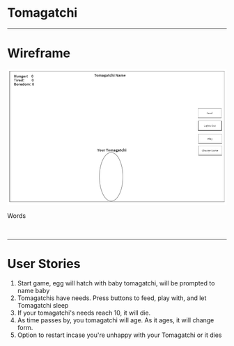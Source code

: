 # Tomagatchi

---

# Wireframe

![wireframe](/wireframe.png)

Words

<br>
<hr>

# User Stories

1. Start game, egg will hatch with baby tomagatchi, will be prompted to name baby
2. Tomagatchis have needs. Press buttons to feed, play with, and let Tomagatchi sleep
3. If your tomagatchi's needs reach 10, it will die.
4. As time passes by, you tomagatchi will age. As it ages, it will change form.
5. Option to restart incase you're unhappy with your Tomagatchi or it dies